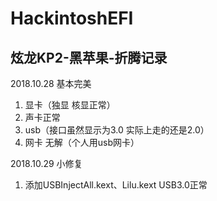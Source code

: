 # HackintoshEFI
## 炫龙KP2-黑苹果-折腾记录



2018.10.28 基本完美

1. 显卡（独显 核显正常）
2. 声卡正常
3. usb（接口虽然显示为3.0 实际上走的还是2.0）
4. 网卡 无解（个人用usb网卡）



2018.10.29 小修复

1. 添加USBInjectAll.kext、Lilu.kext   USB3.0正常
   	 